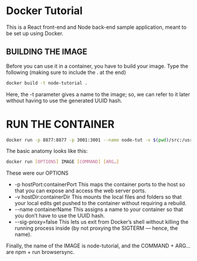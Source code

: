 # Docker Tutorial

This is a React front-end and Node back-end sample application, meant to be set up using Docker.

## BUILDING THE IMAGE
Before you can use it in a container, you have to build your image. Type the following (making sure to include the . at the end)

```bash
docker build -t node-tutorial .
```

Here, the -t parameter gives a name to the image; so, we can refer to it later without having to use the generated UUID hash.

# RUN THE CONTAINER

```bash
docker run -p 8877:8877 -p 3001:3001 --name node-tut -v $(pwd)/src:/usr/local/src/src --sig-proxy=false node-tutorial npm run browsersync
```

The basic anatomy looks like this:

```bash
docker run [OPTIONS] IMAGE [COMMAND] [ARG…]
```

These were our OPTIONS

* -p hostPort:containerPort
This maps the container ports to the host so that you can expose and access the web server ports.
* -v hostDir:containerDir
This mounts the local files and folders so that your local edits get pushed to the container without requiring a rebuild.
* --name containerName
This assigns a name to your container so that you don’t have to use the UUID hash.
* --sig-proxy=false
This lets us exit from Docker’s shell without killing the running process inside (by not proxying the SIGTERM — hence, the name).

Finally, the name of the IMAGE is node-tutorial, and the COMMAND + ARG… are npm + run browsersync.
